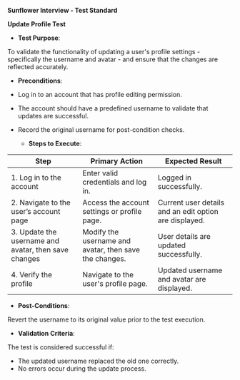 **Sunflower Interview \- Test Standard**

**Update Profile Test**

* **Test Purpose**: 

To validate the functionality of updating a user's profile settings \- specifically the username and avatar \- and ensure that the changes are reflected accurately.

* **Preconditions**:   
- Log in to an account that has profile editing permission.  
- The account should have a predefined username to validate that updates are successful.  
- Record the original username for post-condition checks.

  * **Steps to Execute**: 

| Step | Primary Action | Expected Result |
| ----- | ----- | ----- |
| 1\. Log in to the account | Enter valid credentials and log in. | Logged in successfully. |
| 2\. Navigate to the user’s account page | Access the account settings or profile page. | Current user details and an edit option are displayed. |
| 3\. Update the username and avatar, then save changes | Modify the username and avatar, then save the changes. | User details are updated successfully. |
| 4\. Verify the profile | Navigate to the user's profile page. | Updated username and avatar are displayed. |

  * **Post-Conditions**: 

Revert the username to its original value prior to the test execution.

* **Validation Criteria**: 

The test is considered successful if:

- The updated username replaced the old one correctly.  
- No errors occur during the update process.

